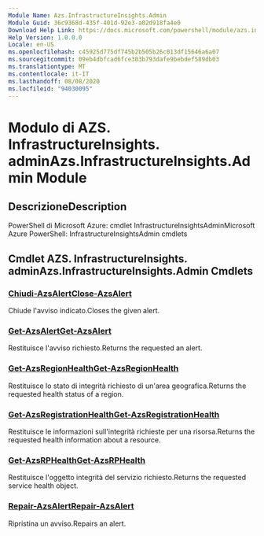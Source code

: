 ```yaml
---
Module Name: Azs.InfrastructureInsights.Admin
Module Guid: 36c9368d-435f-401d-92e3-a02d918fa4e0
Download Help Link: https://docs.microsoft.com/powershell/module/azs.infrastructureinsights.admin
Help Version: 1.0.0.0
Locale: en-US
ms.openlocfilehash: c45925d775df745b2b505b26c013df15646a6a07
ms.sourcegitcommit: 09eb4dbfcad6fce303b793dafe9bebdef589db03
ms.translationtype: MT
ms.contentlocale: it-IT
ms.lasthandoff: 08/08/2020
ms.locfileid: "94030095"
---
```

# <span data-ttu-id="2d942-101">Modulo di AZS. InfrastructureInsights. admin</span><span class="sxs-lookup"><span data-stu-id="2d942-101">Azs.InfrastructureInsights.Admin Module</span></span>
## <span data-ttu-id="2d942-102">Descrizione</span><span class="sxs-lookup"><span data-stu-id="2d942-102">Description</span></span>
<span data-ttu-id="2d942-103">PowerShell di Microsoft Azure: cmdlet InfrastructureInsightsAdmin</span><span class="sxs-lookup"><span data-stu-id="2d942-103">Microsoft Azure PowerShell: InfrastructureInsightsAdmin cmdlets</span></span>

## <span data-ttu-id="2d942-104">Cmdlet AZS. InfrastructureInsights. admin</span><span class="sxs-lookup"><span data-stu-id="2d942-104">Azs.InfrastructureInsights.Admin Cmdlets</span></span>
### [<span data-ttu-id="2d942-105">Chiudi-AzsAlert</span><span class="sxs-lookup"><span data-stu-id="2d942-105">Close-AzsAlert</span></span>](Close-AzsAlert.md)
<span data-ttu-id="2d942-106">Chiude l'avviso indicato.</span><span class="sxs-lookup"><span data-stu-id="2d942-106">Closes the given alert.</span></span>

### [<span data-ttu-id="2d942-107">Get-AzsAlert</span><span class="sxs-lookup"><span data-stu-id="2d942-107">Get-AzsAlert</span></span>](Get-AzsAlert.md)
<span data-ttu-id="2d942-108">Restituisce l'avviso richiesto.</span><span class="sxs-lookup"><span data-stu-id="2d942-108">Returns the requested an alert.</span></span>

### [<span data-ttu-id="2d942-109">Get-AzsRegionHealth</span><span class="sxs-lookup"><span data-stu-id="2d942-109">Get-AzsRegionHealth</span></span>](Get-AzsRegionHealth.md)
<span data-ttu-id="2d942-110">Restituisce lo stato di integrità richiesto di un'area geografica.</span><span class="sxs-lookup"><span data-stu-id="2d942-110">Returns the requested health status of a region.</span></span>

### [<span data-ttu-id="2d942-111">Get-AzsRegistrationHealth</span><span class="sxs-lookup"><span data-stu-id="2d942-111">Get-AzsRegistrationHealth</span></span>](Get-AzsRegistrationHealth.md)
<span data-ttu-id="2d942-112">Restituisce le informazioni sull'integrità richieste per una risorsa.</span><span class="sxs-lookup"><span data-stu-id="2d942-112">Returns the requested health information about a resource.</span></span>

### [<span data-ttu-id="2d942-113">Get-AzsRPHealth</span><span class="sxs-lookup"><span data-stu-id="2d942-113">Get-AzsRPHealth</span></span>](Get-AzsRPHealth.md)
<span data-ttu-id="2d942-114">Restituisce l'oggetto integrità del servizio richiesto.</span><span class="sxs-lookup"><span data-stu-id="2d942-114">Returns the requested service health object.</span></span>

### [<span data-ttu-id="2d942-115">Repair-AzsAlert</span><span class="sxs-lookup"><span data-stu-id="2d942-115">Repair-AzsAlert</span></span>](Repair-AzsAlert.md)
<span data-ttu-id="2d942-116">Ripristina un avviso.</span><span class="sxs-lookup"><span data-stu-id="2d942-116">Repairs an alert.</span></span>

